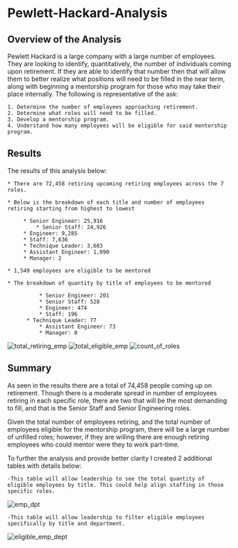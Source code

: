 # Pewlett-Hackard-Analysis


## Overview of the Analysis
Pewlett Hackard is a large company with a large number of employees. They are looking to identify, quantitatively, the number of individuals coming upon retirement.
If they are able to identify that number then that will allow them to better realize what positions will need to be filled in the near term, along with beginning a mentorship
program for those who may take their place internally. The following is representative of the ask:
	
	1. Determine the number of employees approaching retirement.
	2. Determine what roles will need to be filled.
	3. Develop a mentorship program.
	4. Understand how many employees will be eligible for said mentorship program.

## Results
The results of this analysis below:

	* There are 72,458 retiring upcoming retiring employees across the 7 roles.

	* Below is the breakdown of each title and number of employees retiring starting from highest to lowest

   		 * Senior Engineer: 25,916
    		 * Senior Staff: 24,926
   		 * Engineer: 9,285
   		 * Staff: 7,636
  		 * Technique Leader: 3,603
   		 * Assistant Engineer: 1,090
   		 * Manager: 2

	* 1,549 employees are eligible to be mentored

	* The breakdown of quantity by title of employees to be mentored 

    		  * Senior Engineer: 201
    		  * Senior Staff: 528
     		  * Engineer: 474
    		  * Staff: 196
       	  * Technique Leader: 77
    		  * Assistant Engineer: 73
    		  * Manager: 0

![total_retiring_emp](https://user-images.githubusercontent.com/114610539/202871553-793e11d7-ca76-4150-96cf-1e65d3bc8d75.png)
![total_eligible_emp](https://user-images.githubusercontent.com/114610539/202871562-50cf2b78-4b53-496e-a4f8-7bbe6b696a43.png)
![count_of_roles](https://user-images.githubusercontent.com/114610539/202871567-a1dbf214-6ec4-4fa8-b9db-4b21fc252a97.png)


## Summary
As seen in the results there are a total of 74,458 people coming up on retirement. Though there is a moderate spread in number of employees retiring in each specific role, there are two that will be the most demanding to fill, and that is
the Senior Staff and Senior Engineering roles. 

Given the total number of employees retiring, and the total number of employees eligible for the mentorship program, there will be a large number of unfilled roles; however, if they are willing there are enough retiring employees who could
mentor were they to work part-time.

To further the analysis and provide better clarity I created 2 additional tables with details below:


	-This table will allow leadership to see the total quantity of eligible employees by title. This could help align staffing in those specific roles.
![emp_dpt](https://user-images.githubusercontent.com/114610539/202871581-adfef709-1ec8-4b94-a4c0-c6e567a41688.png)



	-This table will allow leadership to filter eligible employees specifically by title and department. 
![eligible_emp_dept](https://user-images.githubusercontent.com/114610539/202871589-8cb057b0-98c9-44be-9ee5-f1ca3e5690e9.png)



